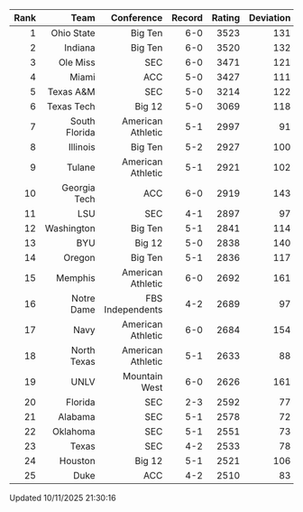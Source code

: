 | Rank  | Team                 | Conference           | Record   | Rating | Deviation |
| ---:  | ---:                 | ---:                 | ---:     | ---:   | ---:      |
| 1     | Ohio State           | Big Ten              | 6-0      | 3523   | 131       |
| 2     | Indiana              | Big Ten              | 6-0      | 3520   | 132       |
| 3     | Ole Miss             | SEC                  | 6-0      | 3471   | 121       |
| 4     | Miami                | ACC                  | 5-0      | 3427   | 111       |
| 5     | Texas A&M            | SEC                  | 5-0      | 3214   | 122       |
| 6     | Texas Tech           | Big 12               | 5-0      | 3069   | 118       |
| 7     | South Florida        | American Athletic    | 5-1      | 2997   | 91        |
| 8     | Illinois             | Big Ten              | 5-2      | 2927   | 100       |
| 9     | Tulane               | American Athletic    | 5-1      | 2921   | 102       |
| 10    | Georgia Tech         | ACC                  | 6-0      | 2919   | 143       |
| 11    | LSU                  | SEC                  | 4-1      | 2897   | 97        |
| 12    | Washington           | Big Ten              | 5-1      | 2841   | 114       |
| 13    | BYU                  | Big 12               | 5-0      | 2838   | 140       |
| 14    | Oregon               | Big Ten              | 5-1      | 2836   | 117       |
| 15    | Memphis              | American Athletic    | 6-0      | 2692   | 161       |
| 16    | Notre Dame           | FBS Independents     | 4-2      | 2689   | 97        |
| 17    | Navy                 | American Athletic    | 6-0      | 2684   | 154       |
| 18    | North Texas          | American Athletic    | 5-1      | 2633   | 88        |
| 19    | UNLV                 | Mountain West        | 6-0      | 2626   | 161       |
| 20    | Florida              | SEC                  | 2-3      | 2592   | 77        |
| 21    | Alabama              | SEC                  | 5-1      | 2578   | 72        |
| 22    | Oklahoma             | SEC                  | 5-1      | 2551   | 73        |
| 23    | Texas                | SEC                  | 4-2      | 2533   | 78        |
| 24    | Houston              | Big 12               | 5-1      | 2521   | 106       |
| 25    | Duke                 | ACC                  | 4-2      | 2510   | 83        |

Updated 10/11/2025 21:30:16
